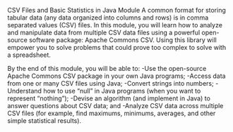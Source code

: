 CSV Files and Basic Statistics in Java Module
A common format for storing tabular data (any data organized into columns and rows) is in comma separated values (CSV) files. In this module, you will learn how to analyze and manipulate data from multiple CSV data files using a powerful open-source software package: Apache Commons CSV. Using this library will empower you to solve problems that could prove too complex to solve with a spreadsheet.

By the end of this module, you will be able to:
-Use the open-source Apache Commons CSV package in your own Java programs;
-Access data from one or many CSV files using Java;
-Convert strings into numbers;
-Understand how to use “null” in Java programs (when you want to represent “nothing”);
-Devise an algorithm (and implement in Java) to answer questions about CSV data; and
-Analyze CSV data across multiple CSV files (for example, find maximums, minimums, averages, and other simple statistical results).
